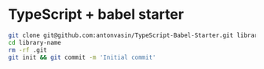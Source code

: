 # TypeScript + babel starter

```bash
git clone git@github.com:antonvasin/TypeScript-Babel-Starter.git library-name
cd library-name
rm -rf .git
git init && git commit -m 'Initial commit'
```
